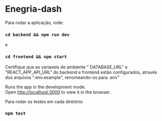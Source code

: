 # Enegria-dash

Para rodar a aplicação, rode:

### `cd backend && npm run dev`

e

### `cd frontend && npm start`

Certifique que as variaveis de ambiente " DATABASE_URL" e "REACT_APP_API_URL" do backend e frontend estão configurados, através dos arquivos ".env.example", renomeando-os para .env"

Runs the app in the development mode.\
Open [http://localhost:3000](http://localhost:3000) to view it in the browser.

Para rodar os testes em cada diretório

### `npm test`
